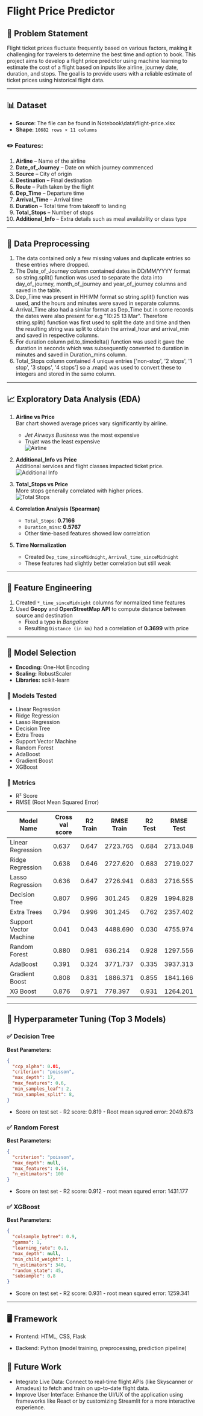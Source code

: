 # Flight Price Predictor

## 🧩 Problem Statement
Flight ticket prices fluctuate frequently based on various factors, making it challenging for travelers to determine the best time and option to book. This project aims to develop a flight price predictor using machine learning to estimate the cost of a flight based on inputs like airline, journey date, duration, and stops. The goal is to provide users with a reliable estimate of ticket prices using historical flight data.

---

## 📊 Dataset

- **Source**: The file can be found in Notebook\data\flight-price.xlsx
- **Shape**: `10682 rows × 11 columns`

### ✏️ Features:
1. **Airline** – Name of the airline  
2. **Date_of_Journey** – Date on which journey commenced  
3. **Source** – City of origin  
4. **Destination** – Final destination  
5. **Route** – Path taken by the flight  
6. **Dep_Time** – Departure time  
7. **Arrival_Time** – Arrival time  
8. **Duration** – Total time from takeoff to landing  
9. **Total_Stops** – Number of stops  
10. **Additional_Info** – Extra details such as meal availability or class type

---

## 🧹 Data Preprocessing
1. The data contained only a few missing values and duplicate entries so these entries where dropped.
2. The Date_of_Journey column contained dates in DD/MM/YYYY format so string.split() function was used to separate the data into day_of_journey, month_of_journey and year_of_journey columns and saved in the table.
3. Dep_Time was present in HH:MM format so string.split() function was used, and the hours and minutes were saved in separate columns.
4. Arrival_Time also had a similar format as Dep_Time but in some records the dates were also present for e.g "10:25 13 Mar". Therefore string.split() function was first used to split the date and time and then the resulting string was split to obtain the arrival_hour and arrival_min and saved in respective columns.
5. For duration column pd.to_timedelta() function was used it gave the duration in seconds which was subsequently converted to duration in minutes and saved in Duration_mins column.
6. Total_Stops column contained 4 unique entries ['non-stop', '2 stops', '1 stop', '3 stops', '4 stops'] so a .map() was used to convert these to integers and stored in the same column.

---

## 📈 Exploratory Data Analysis (EDA)

1. **Airline vs Price**  
   Bar chart showed average prices vary significantly by airline.  
   - *Jet Airways Business* was the most expensive  
   - *Trujet* was the least expensive  
   ![Airline](./assets/airline.png)

2. **Additional_Info vs Price**  
   Additional services and flight classes impacted ticket price.  
   ![Additional Info](./assets/additional.png)

3. **Total_Stops vs Price**  
   More stops generally correlated with higher prices.  
   ![Total Stops](./assets/total_stops.png)

4. **Correlation Analysis (Spearman)**  
   - `Total_Stops`: **0.7166**  
   - `Duration_mins`: **0.5767**  
   - Other time-based features showed low correlation

5. **Time Normalization**  
   - Created `Dep_time_sinceMidnight`, `Arrival_time_sinceMidnight`  
   - These features had slightly better correlation but still weak

---

## 🔧 Feature Engineering

1. Created `*_time_sinceMidnight` columns for normalized time features  
2. Used **Geopy** and **OpenStreetMap API** to compute distance between source and destination  
   - Fixed a typo in *Bangalore*  
   - Resulting `Distance (in km)` had a correlation of **0.3699** with price

---

## 🤖 Model Selection

- **Encoding:** One-Hot Encoding  
- **Scaling:** RobustScaler  
- **Libraries:** scikit-learn

### 🔬 Models Tested
- Linear Regression  
- Ridge Regression  
- Lasso Regression  
- Decision Tree  
- Extra Trees  
- Support Vector Machine  
- Random Forest  
- AdaBoost  
- Gradient Boost  
- XGBoost  

### 📏 Metrics
- R² Score  
- RMSE (Root Mean Squared Error)

| Model Name | Cross val score | R2 Train | RMSE Train | R2 Test | RMSE Test |
|------------|-----------------|----------|------------|---------|-----------|
| Linear Regression | 0.637 | 0.647 | 2723.765 | 0.684 | 2713.048 |
| Ridge Regression | 0.638 | 0.646 | 2727.620 | 0.683 | 2719.027 |
| Lasso Regression | 0.636 | 0.647 | 2726.941 | 0.683 | 2716.555 |
| Decision Tree | 0.807 | 0.996 | 301.245 | 0.829 | 1994.828 |
| Extra Trees | 0.794 | 0.996 | 301.245 | 0.762 | 2357.402 |
| Support Vector Machine | 0.041 | 0.043 | 4488.690 | 0.030 | 4755.974 |
| Random Forest | 0.880 | 0.981 | 636.214 | 0.928 | 1297.556 |
| AdaBoost | 0.391 | 0.324 | 3771.737 | 0.335 | 3937.313 |
| Gradient Boost | 0.808 | 0.831 | 1886.371 | 0.855 | 1841.166 |
| XG Boost | 0.876 | 0.971 | 778.397 | 0.931 | 1264.201 |

---

## 🔧 Hyperparameter Tuning (Top 3 Models)

### ✅ Decision Tree  
**Best Parameters:**
```json
{
  "ccp_alpha": 0.01,
  "criterion": "poisson",
  "max_depth": 17,
  "max_features": 0.6,
  "min_samples_leaf": 2,
  "min_samples_split": 8,
}
  ```

- Score on test set
        - R2 score:  0.819
        - Root mean squred error:  2049.673

### ✅ Random Forest
**Best Parameters:**
```json
{
  "criterion": "poisson",
  "max_depth": null,
  "max_features": 0.54,
  "n_estimators": 100
}
  ```

- Score on test set
        - R2 score:  0.912
        - root mean squred error:  1431.177

### ✅ XGBoost
**Best Parameters:**
```json
{
  "colsample_bytree": 0.9,
  "gamma": 1,
  "learning_rate": 0.1,
  "max_depth": null,
  "min_child_weight": 1,
  "n_estimators": 340,
  "random_state": 45,
  "subsample": 0.8
}
  ```

- Score on test set
        - R2 score:  0.931
        - root mean squred error:  1259.341

---

## 🖥 Framework
- Frontend: HTML, CSS, Flask

- Backend: Python (model training, preprocessing, prediction pipeline)

## 🔮 Future Work
- Integrate Live Data:
    Connect to real-time flight APIs (like Skyscanner or Amadeus) to fetch and train on up-to-date flight data.
- Improve User Interface:
    Enhance the UI/UX of the application using frameworks like React or by customizing Streamlit for a more interactive experience.